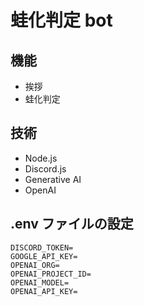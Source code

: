 # 蛙化判定 bot

## 機能

- 挨拶
- 蛙化判定

## 技術

- Node.js
- Discord.js
- Generative AI
- OpenAI

## .env ファイルの設定

```env
DISCORD_TOKEN=
GOOGLE_API_KEY=
OPENAI_ORG=
OPENAI_PROJECT_ID=
OPENAI_MODEL=
OPENAI_API_KEY=
```
